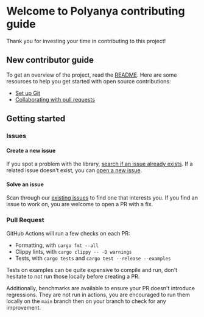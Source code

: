 # Welcome to Polyanya contributing guide

Thank you for investing your time in contributing to this project!

## New contributor guide

To get an overview of the project, read the [README](README.md). Here are some resources to help you get started with open source contributions:

- [Set up Git](https://docs.github.com/en/get-started/quickstart/set-up-git)
- [Collaborating with pull requests](https://docs.github.com/en/github/collaborating-with-pull-requests)

## Getting started

### Issues

#### Create a new issue

If you spot a problem with the library, [search if an issue already exists](https://docs.github.com/en/github/searching-for-information-on-github/searching-on-github/searching-issues-and-pull-requests#search-by-the-title-body-or-comments). If a related issue doesn't exist, you can [open a new issue](https://github.com/vleue/polyanya/issues/new/choose).

#### Solve an issue

Scan through our [existing issues](https://github.com/vleue/polyanya/issues) to find one that interests you. If you find an issue to work on, you are welcome to open a PR with a fix.

### Pull Request

GitHub Actions will run a few checks on each PR:
* Formatting, with `cargo fmt --all`
* Clippy lints, with `cargo clippy -- -D warnings`
* Tests, with `cargo tests` and `cargo test --release --examples`

Tests on examples can be quite expensive to compile and run, don't hesitate to not run those locally before creating a PR. 

Additionally, benchmarks are available to ensure your PR doesn't introduce regressions. They are not run in actions, you are encouraged to run them locally on the `main` branch then on your branch to check for any improvement.
